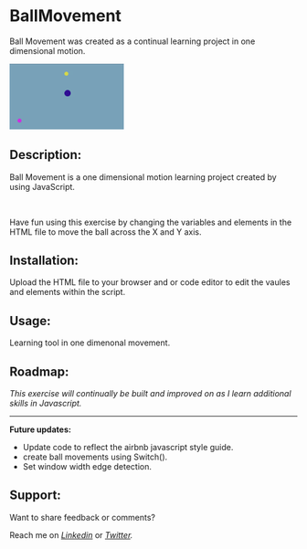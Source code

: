 
# BallMovement

<p> Ball Movement was created as a continual learning project in one dimensional motion.</P>

<a href="https://foreverphoenix21.github.io/Ball-Movement-Activity/">
  <img src="ballMovement.png" alt="Ball Movement link" width="200" /> 
</a>

## Description:

<p> Ball Movement is a one dimensional motion learning project created by using JavaScript. </p> <br>
<p>  Have fun using this exercise by changing the variables and elements in the HTML file to move the ball across the X and Y axis.</p>

## Installation:

<p> Upload the HTML file to your browser and or code editor to edit the vaules and elements within the script. </p>   

## Usage:

<p> Learning tool in one dimenonal movement. </p>

## Roadmap:

*This exercise will continually be built and improved on as I learn additional skills in Javascript.*

***

**Future updates:**
- Update code to reflect the airbnb javascript style guide.
- create ball movements using Switch().
- Set window width edge detection.

## Support:

<p> Want to share feedback or comments?</p>

<p> 
  
  Reach me on *[Linkedin](https://www.linkedin.com/in/derek-diaz/)* or *[Twitter](https://twitter.com/home).*
  
</p>
